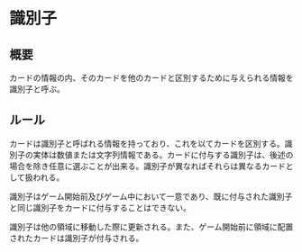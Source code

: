 # 識別子
## 概要
カードの情報の内、そのカードを他のカードと区別するために与えられる情報を識別子と呼ぶ。

## ルール
カードは識別子と呼ばれる情報を持っており、これを以てカードを区別する。識別子の実体は数値または文字列情報である。カードに付与する識別子は、後述の場合を除き任意に選ぶことが出来る。識別子が異なればそれらは異なるカードとして扱われる。

識別子はゲーム開始前及びゲーム中において一意であり、既に付与された識別子と同じ識別子をカードに付与することはできない。

識別子は他の領域に移動した際に更新される。また、ゲーム開始前に領域に配置されたカードは識別子が付与される。